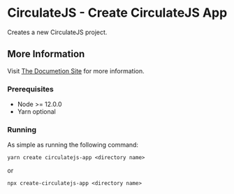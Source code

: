 # CirculateJS - Create CirculateJS App

Creates a new CirculateJS project.

## More Information

Visit [The Documetion Site](https://circulatejs.dev/) for more information.

### Prerequisites

* Node >= 12.0.0
* Yarn optional

### Running

As simple as running the following command:

```
yarn create circulatejs-app <directory name>
```
or
```
npx create-circulatejs-app <directory name>
```
